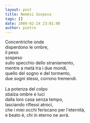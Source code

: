 ```yaml
---
layout: post
title: Nemesi Sospesa
tags: []
date: 2009-02-24 23:01:00
author: pietro
---
```

Concentriche onde<br/>disperdono le ombre,<br/>il peso<br/>sospeso<br/>sullo specchio dello straniamento,<br/>mentre a metà tra i due mondi,<br/>quello del sogno e del tormento,<br/>due sogni stessi, corrono tremendi.<br/><br/>La potenza del colpo<br/>sbalza ombre e luci<br/>dalla loro casa senza tempo,<br/>lasciando riflessi atroci,<br/>che i miei occhi feriscano per l'eternità,<br/>e beato è, chi in eterno ne avrà.
